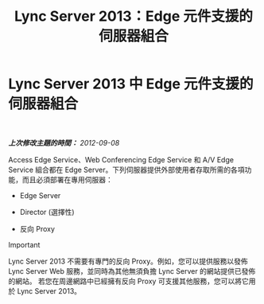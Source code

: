 ﻿---
title: Lync Server 2013：Edge 元件支援的伺服器組合
TOCTitle: Edge 元件支援的伺服器組合
ms:assetid: 435c4dd8-36af-4b71-9b88-3ffcf0fc5c65
ms:mtpsurl: https://technet.microsoft.com/zh-tw/library/Gg425934(v=OCS.15)
ms:contentKeyID: 49290750
ms.date: 08/10/2015
mtps_version: v=OCS.15
ms.translationtype: HT
---

# Lync Server 2013 中 Edge 元件支援的伺服器組合

 

_**上次修改主題的時間：** 2012-09-08_

Access Edge Service、Web Conferencing Edge Service 和 A/V Edge Service 組合都在 Edge Server。下列伺服器提供外部使用者存取所需的各項功能，而且必須部署在專用伺服器：

  - Edge Server

  - Director (選擇性)

  - 反向 Proxy

> [!IMPORTANT]  
> Lync Server 2013 不需要有專門的反向 Proxy。例如，您可以提供服務以發佈 Lync Server Web 服務，並同時為其他無須負擔 Lync Server 的網站提供已發佈的網站。 若您在周邊網路中已經擁有反向 Proxy 可支援其他服務，您可以將它用於 Lync Server 2013。



